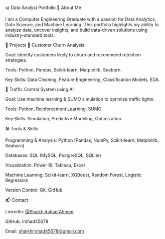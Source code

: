 📊 Data Analyst Portfolio
👋 About Me

I am a Computer Engineering Graduate with a passion for Data Analytics, Data Science, and Machine Learning.
This portfolio highlights my ability to analyze data, uncover insights, and build data-driven solutions using industry-standard tools.

🚀 Projects
🔹 Customer Churn Analysis

Goal: Identify customers likely to churn and recommend retention strategies.

Tools: Python, Pandas, Scikit-learn, Matplotlib, Seaborn.

Key Skills: Data Cleaning, Feature Engineering, Classification Models, EDA.

🔹 Traffic Control System using AI

Goal: Use machine learning & SUMO simulation to optimize traffic lights.

Tools: Python, Reinforcement Learning, SUMO.

Key Skills: Simulation, Predictive Modeling, Optimization.

🛠️ Tools & Skills

Programming & Analysis: Python (Pandas, NumPy, Scikit-learn, Matplotlib, Seaborn)

Databases: SQL (MySQL, PostgreSQL, SQLite)

Visualization: Power BI, Tableau, Excel

Machine Learning: Scikit-learn, XGBoost, Random Forest, Logistic Regression

Version Control: Git, GitHub

📬 Contact

LinkedIn: [@Shaikh Irshad Ahmed](https://www.linkedin.com/in/shaikh-irshad-ahmed-5b570b2a7/)

GitHub: Irshad45678

Email: shaikhirshad45678@gmail.com
